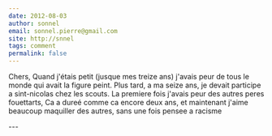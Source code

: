 ```yaml
---
date: 2012-08-03
author: sonnel
email: sonnel.pierre@gmail.com
site: http://snnel
tags: comment
permalink: false
---
```


<p>Chers, Quand j'étais petit (jusque mes treize ans) j'avais peur de tous le monde qui avait la figure peint. Plus tard, a ma seize ans, je devait participe a sint-nicolas chez les scouts. La premiere fois j'avais peur des autres peres fouettarts, Ca a dureé comme ca encore deux ans, et maintenant j'aime beaucoup maquiller des autres, sans une fois pensee a racisme</p>
---